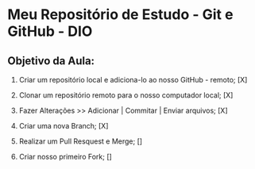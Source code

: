 # Meu Repositório de Estudo - Git e GitHub - DIO

## Objetivo da Aula:

1. Criar um repositório local e adiciona-lo ao nosso GitHub - remoto; [X]

2. Clonar um repositório remoto para o nosso computador local; [X]

3. Fazer Alterações >> Adicionar | Commitar | Enviar arquivos; [X]

4. Criar uma nova Branch; [X]

5. Realizar um Pull Resquest e Merge; []

6. Criar nosso primeiro Fork; []